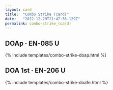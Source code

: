 ```yaml
---
layout: card
title:  "Combo Strike (card)"
date:   "2022-12-29T21:47:36.129Z"
permalink: combo-strike_(card)
---
```


## DOAp &middot; EN-085 U

{% include templates/combo-strike-doap.html %}


## DOA 1st &middot; EN-206 U

{% include templates/combo-strike-doa1e.html %}
